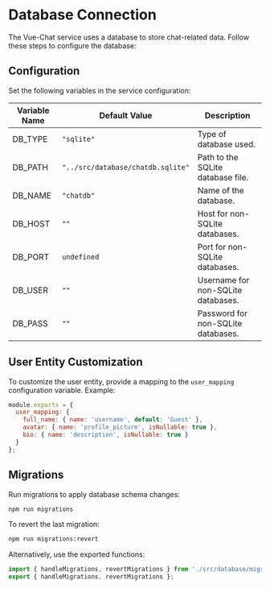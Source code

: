 # Database Connection

The Vue-Chat service uses a database to store chat-related data. Follow these steps to configure the database:

## Configuration

Set the following variables in the service configuration:

| Variable Name | Default Value                  | Description                                      |
|---------------|--------------------------------|--------------------------------------------------|
| DB_TYPE       | `"sqlite"`                   | Type of database used.                          |
| DB_PATH       | `"../src/database/chatdb.sqlite"` | Path to the SQLite database file.               |
| DB_NAME       | `"chatdb"`                   | Name of the database.                           |
| DB_HOST       | `""`                         | Host for non-SQLite databases.                  |
| DB_PORT       | `undefined`                   | Port for non-SQLite databases.                  |
| DB_USER       | `""`                         | Username for non-SQLite databases.              |
| DB_PASS       | `""`                         | Password for non-SQLite databases.              |

## User Entity Customization

To customize the user entity, provide a mapping to the `user_mapping` configuration variable. Example:

```javascript
module.exports = {
  user_mapping: {
    full_name: { name: 'username', default: 'Guest' },
    avatar: { name: 'profile_picture', isNullable: true },
    bio: { name: 'description', isNullable: true }
  }
};
```

## Migrations

Run migrations to apply database schema changes:

```bash
npm run migrations
```

To revert the last migration:

```bash
npm run migrations:revert
```

Alternatively, use the exported functions:

```javascript
import { handleMigrations, revertMigrations } from './src/database/migrationUtils';
export { handleMigrations, revertMigrations };
```